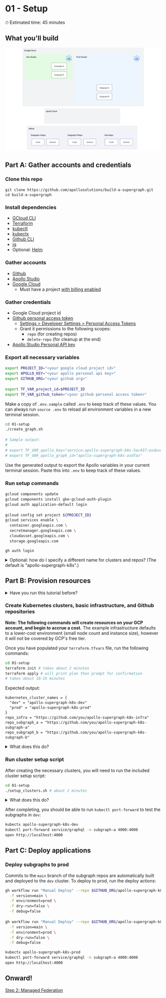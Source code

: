 # 01 - Setup

⏱ Estimated time: 45 minutes

## What you'll build

![Architecture diagram of the supergraph](diagram.png)

## Part A: Gather accounts and credentials

### Clone this repo

```
git clone https://github.com/apollosolutions/build-a-supergraph.git
cd build-a-supergraph
```

### Install dependencies

- [GCloud CLI](https://cloud.google.com/sdk/docs/install)
- [Terraform](https://learn.hashicorp.com/tutorials/terraform/install-cli)
- [kubectl](https://kubernetes.io/docs/tasks/tools/)
- [kubectx](https://github.com/ahmetb/kubectx#installation)
- [Github CLI](https://cli.github.com/)
- [jq](https://stedolan.github.io/jq/download/)
- Optional: [Helm](https://helm.sh/docs/intro/install/)

### Gather accounts

- [Github](https://github.com/signup)
- [Apollo Studio](https://studio.apollographql.com/signup?referrer=build-a-supergraph)
- [Google Cloud](https://console.cloud.google.com/freetrial)
  - Must have a project [with billing enabled](https://cloud.google.com/resource-manager/docs/creating-managing-projects#gcloud)

### Gather credentials

- Google Cloud project id
- [Github personal access token](https://docs.github.com/en/authentication/keeping-your-account-and-data-secure/creating-a-personal-access-token)
  - [Settings > Developer Settings > Personal Access Tokens](https://github.com/settings/tokens)
  - Grant it permissions to the following scopes:
    - `repo` (for creating repos)
    - `delete-repo` (for cleanup at the end)
- [Apollo Studio Personal API key](https://studio.apollographql.com/user-settings/api-keys)

### Export all necessary variables

```sh
export PROJECT_ID="<your google cloud project id>"
export APOLLO_KEY="<your apollo personal api key>"
export GITHUB_ORG="<your github org>"

export TF_VAR_project_id=$PROJECT_ID
export TF_VAR_github_token="<your github personal access token>"
```

Make a copy of `.env.sample` called `.env` to keep track of these values. You can always run `source .env` to reload all environment variables in a new terminal session.

```sh
cd 01-setup
./create_graph.sh

# Sample output:
#
# export TF_VAR_apollo_key="service:apollo-supergraph-k8s-5ac437:asdasdfasdfasd"
# export TF_VAR_apollo_graph_id="apollo-supergraph-k8s-asdfas"
```

Use the generated output to export the Apollo variables in your current terminal session. Paste this into `.env` to keep track of these values.

### Run setup commands

```sh
gcloud components update
gcloud components install gke-gcloud-auth-plugin
gcloud auth application-default login

gcloud config set project ${PROJECT_ID}
gcloud services enable \
  container.googleapis.com \
  secretmanager.googleapis.com \
  cloudasset.googleapis.com \
  storage.googleapis.com
```

```
gh auth login
```

<details>
  <summary>Optional: how do I specify a different name for clusters and repos? (The default is "apollo-supergraph-k8s".)</summary>

Before running `create_graph.sh`, `setup_clusters.sh`, or `terraform apply` export the prefix as as environment variables:

```sh
export CLUSTER_PREFIX=my-custom-prefix
export TF_VAR_demo_name=$CLUSTER_PREFIX
```

</details>

## Part B: Provision resources

<details>
  <summary>Have you run this tutorial before?</summary>

You may need to clean up your Github packages before creating new repos of the same name. Visit `https://github.com/<your github username>?tab=packages` and delete the packages created by the previous versions of the repos.

</details>

### Create Kubernetes clusters, basic infrastructure, and Github repositories

**Note: The following commands will create resources on your GCP account, and begin to accrue a cost.** The example infrastructure defaults to a lower-cost environment (small node count and instance size), however it will not be covered by GCP's free tier.

Once you have populated your `terraform.tfvars` file, run the following commands:

```sh
cd 01-setup
terraform init # takes about 2 minutes
terraform apply # will print plan then prompt for confirmation
# takes about 10-15 minutes
```

Expected output:

```
kubernetes_cluster_names = {
  "dev" = "apollo-supergraph-k8s-dev"
  "prod" = "apollo-supergraph-k8s-prod"
}
repo_infra = "https://github.com/you/apollo-supergraph-k8s-infra"
repo_subgraph_a = "https://github.com/you/apollo-supergraph-k8s-subgraph-a"
repo_subgraph_b = "https://github.com/you/apollo-supergraph-k8s-subgraph-b"
```

<details>
  <summary>What does this do?</summary>

Terraform provisions:

- Two Kubernetes clusters (dev and prod)
- Runtime secrets for the Router to communicate with Studio
- Three Github repos (subgraph-a, subgraph-b, infra)
- Github action secrets for GCP and Apollo credentials

The subgraph repos are configured to build and deploy to the `dev` cluster once they're provisioned. (The deploy may fail the first time, so choose "Rerun failed jobs" in the Github UI to try again.)

</details>

### Run cluster setup script

After creating the necessary clusters, you will need to run the included cluster setup script:

```sh
cd 01-setup
./setup_clusters.sh # about 2 minutes
```

<details>
  <summary>What does this do?</summary>

For both `dev` and `prod` clusters:

- Configures your local `kubeconfig` with access information, making it easier to apply local Helm charts
- Creates a `router` namespace we'll use to deploy the Apollo Router
- Creates a Kubernetes service account (`secrets-csi-k8s`) used for secrets access
- Installs the [GCP CSI Driver for Kubernetes](https://github.com/GoogleCloudPlatform/secrets-store-csi-driver-provider-gcp)
  - The CSI driver is used by the Apollo Router infrastructure later to access the Apollo API key and graph reference securely, using GCP's Secret Manager
- Configures permissions to allow access to the secrets within Secret Manager

</details>

After completing, you should be able to run `kubectl port-forward` to test the subgraphs in `dev`:

```sh
kubectx apollo-supergraph-k8s-dev
kubectl port-forward service/graphql -n subgraph-a 4000:4000
open http://localhost:4000
```

## Part C: Deploy applications

### Deploy subgraphs to prod

Commits to the `main` branch of the subgraph repos are automatically built and deployed to the `dev` cluster. To deploy to prod, run the deploy actions:

```sh
gh workflow run "Manual Deploy" --repo $GITHUB_ORG/apollo-supergraph-k8s-subgraph-a \
  -f version=main \
  -f environment=prod \
  -f dry-run=false \
  -f debug=false

gh workflow run "Manual Deploy" --repo $GITHUB_ORG/apollo-supergraph-k8s-subgraph-b \
  -f version=main \
  -f environment=prod \
  -f dry-run=false \
  -f debug=false
```

```sh
kubectx apollo-supergraph-k8s-prod
kubectl port-forward service/graphql -n subgraph-a 4000:4000
open http://localhost:4000
```

## Onward!

[Step 2: Managed Federation](../02-managed-federation/)
